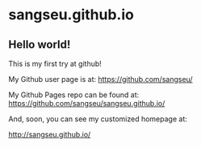 # sangseu.github.io

## Hello world!

This is my first try at github!

My Github user page is at: 
https://github.com/sangseu/

My Github Pages repo can be found at:  
https://github.com/sangseu/sangseu.github.io/

And, soon, you can see my customized homepage at:

http://sangseu.github.io/
